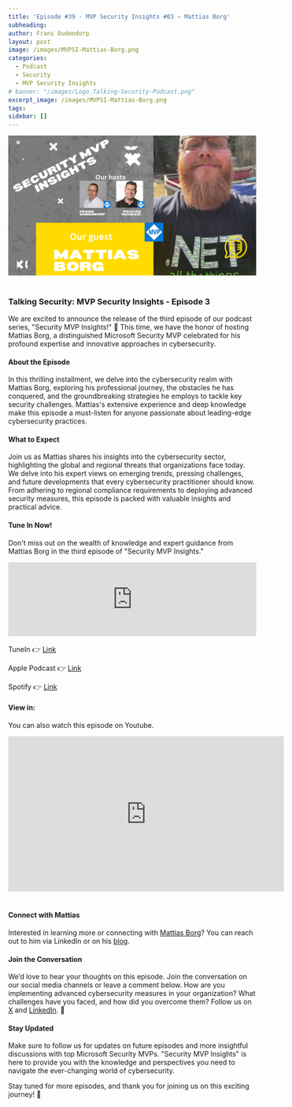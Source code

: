 ```yaml
---
title: 'Episode #39 - MVP Security Insights #03 – Mattias Borg'
subheading: 
author: Frans Oudendorp
layout: post
image: /images/MVPSI-Mattias-Borg.png
categories:
  - Podcast
  - Security
  - MVP Security Insights
# banner: "/images/Logo_Talking-Security-Podcast.png"
excerpt_image: /images/MVPSI-Mattias-Borg.png
tags: 
sidebar: []
---
```


<div>
  <img width="600" src="/images/MVPSI-Mattias-Borg.png" >
</div> <br>

### Talking Security: MVP Security Insights - Episode 3

We are excited to announce the release of the third episode of our podcast series, "Security MVP Insights!" 🎉 This time, we have the honor of hosting Mattias Borg, a distinguished Microsoft Security MVP celebrated for his profound expertise and innovative approaches in cybersecurity.

#### About the Episode
In this thrilling installment, we delve into the cybersecurity realm with Mattias Borg, exploring his professional journey, the obstacles he has conquered, and the groundbreaking strategies he employs to tackle key security challenges. Mattias's extensive experience and deep knowledge make this episode a must-listen for anyone passionate about leading-edge cybersecurity practices.

#### What to Expect
Join us as Mattias shares his insights into the cybersecurity sector, highlighting the global and regional threats that organizations face today. We delve into his expert views on emerging trends, pressing challenges, and future developments that every cybersecurity practitioner should know. From adhering to regional compliance requirements to deploying advanced security measures, this episode is packed with valuable insights and practical advice.

#### Tune In Now!
Don't miss out on the wealth of knowledge and expert guidance from Mattias Borg in the third episode of "Security MVP Insights."

<iframe src="https://player.rss.com/talking-security/1581531?theme=dark" style="width: 100%; height: 150px;" title="MVP Insights E03 - How Airbrush Boosts Mattias Bor" frameBorder="0" allow="accelerometer; autoplay; clipboard-write; encrypted-media; gyroscope; picture-in-picture"><a href="https://rss.com/podcasts/talking-security/1581531/">MVP Insights E03 - How Airbrush Boosts Mattias Borg</a></iframe>
<br>

TuneIn 👉 [Link][tunein-podcast]

Apple Podcast 👉 [Link][apple-podcast]

Spotify 👉 [Link][spotify]

#### View in:
You can also watch this episode on Youtube.
<br>
<center>
<iframe width="560" height="315" src="https://www.youtube.com/embed/VyIn5PjJ8hg?si=d8izzy9QJ9j1Ub3R" title="YouTube video player" frameborder="0" allow="accelerometer; autoplay; clipboard-write; encrypted-media; gyroscope; picture-in-picture; web-share" referrerpolicy="strict-origin-when-cross-origin" allowfullscreen></iframe>
</center>
<br>

#### Connect with Mattias
Interested in learning more or connecting with [Mattias Borg][linkedin-mattias]? You can reach out to him via LinkedIn or on his [blog][blog-mattias].

#### Join the Conversation
We’d love to hear your thoughts on this episode. Join the conversation on our social media channels or leave a comment below. How are you implementing advanced cybersecurity measures in your organization? What challenges have you faced, and how did you overcome them? Follow us on [X][twitter] and [LinkedIn][linkedin]. 👋

#### Stay Updated
Make sure to follow us for updates on future episodes and more insightful discussions with top Microsoft Security MVPs. "Security MVP Insights" is here to provide you with the knowledge and perspectives you need to navigate the ever-changing world of cybersecurity.

Stay tuned for more episodes, and thank you for joining us on this exciting journey! 🙌




[spotify]: https://open.spotify.com/episode/3UsoLPwguq7CFpwU4hz1vL
[apple-podcast]: https://podcasts.apple.com/us/podcast/mvp-insights-e03-how-airbrush-boosts-mattias-borg-in/id1653147812?i=1000663244971
[tunein-podcast]: https://tunein.com/podcasts/Technology-Podcasts/Talking-Security-p1281016/?topicId=410427231
[twitter]: https://twitter.com/SecurityTalking
[linkedin]: https://www.linkedin.com/company/talkingsecurity-podcast
[youtube]: https://www.youtube.com/@TalkingSecurity
[linkedin-frans]: https://www.linkedin.com/in/fransoudendorp/
[linkedin-pouyan]: https://www.linkedin.com/in/pkhabazi/
[linkedin-mattias]: https://www.linkedin.com/in/matteborg82
[blog-mattias]: https://blog.sec-labs.com/
